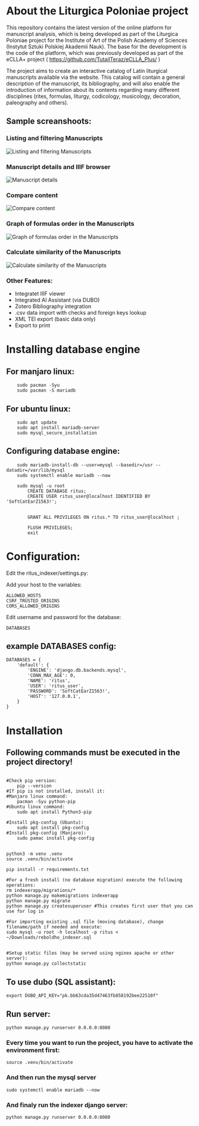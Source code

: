 # About the Liturgica Poloniae project

This repository contains the latest version of the online platform for manuscript analysis, which is being developed as part of the Liturgica Poloniae project for the Institute of Art of the Polish Academy of Sciences (Instytut Sztuki Polskiej Akademii Nauk).
The base for the development is the code of the platform, which was previously developed as part of the eCLLA+ project ( https://github.com/TutajITeraz/eCLLA_Plus/ )

The project aims to create an interactive catalog of Latin liturgical manuscripts available via the website. This catalog will contain a general description of the manuscript, its bibliography, and will also enable the introduction of information about its contents regarding many different disciplines (rites, formulas, liturgy, codicology, musicology, decoration, paleography and others).

## Sample screanshoots:

### Listing and filtering Manuscripts
![Listing and filtering Manuscripts](README_assets/list_filtering.png?raw=true "Listing and filtering Manuscripts")
### Manuscript details and IIIF browser
![Manuscript details](README_assets/ms_details.png?raw=true "Manuscript details")
### Compare content
![Compare content](README_assets/compare_content.png?raw=true "Compare content")
### Graph of formulas order in the Manuscripts
![Graph of formulas order in the Manuscripts](README_assets/order_graph.png?raw=true "Graph of formulas order in the Manuscripts")
### Calculate similarity of the Manuscripts
![Calculate similarity of the Manuscripts](README_assets/similarity.png?raw=true "Calculate similarity of the Manuscripts")

### Other Features:
- Integratet IIIF viewer
- Integrated AI Assistant (via DUBO)
- Zotero Bibliography integration
- .csv data import with checks and foreign keys lookup
- XML TEI export (basic data only)
- Export to print

# Installing database engine

## For manjaro linux:
```
    sudo pacman -Syu
    sudo pacman -S mariadb
```
## For ubuntu linux:
```
    sudo apt update
    sudo apt install mariadb-server
    sudo mysql_secure_installation
```
## Configuring database engine:
```
    sudo mariadb-install-db --user=mysql --basedir=/usr --datadir=/var/lib/mysql
    sudo systemctl enable mariadb --now

    sudo mysql -u root
        CREATE DATABASE ritus;
        CREATE USER ritus_user@localhost IDENTIFIED BY 'SoftCatEarZ1563!';


        GRANT ALL PRIVILEGES ON ritus.* TO ritus_user@localhost ;

        FLUSH PRIVILEGES;
        exit
```


# Configuration:
Edit the ritus_indexer/settings.py:

Add your host to the variables:
```
ALLOWED_HOSTS
CSRF_TRUSTED_ORIGINS
CORS_ALLOWED_ORIGINS
```
Edit username and password for the database:
```
DATABASES
```
## example DATABASES config:
```
DATABASES = {
    'default': {
        'ENGINE': 'django.db.backends.mysql',
		'CONN_MAX_AGE': 0,
        'NAME': 'ritus',
        'USER': 'ritus_user',
        'PASSWORD': 'SoftCatEarZ1563!',
        'HOST': '127.0.0.1',
    }
}
```


# Installation

## Following commands must be executed in the project directory!
```

#Check pip version:
    pip --version
#If pip is not installed, install it:
#Manjaro linux command:
    pacman -Syu python-pip
#Ubuntu linux command:
    sudo apt install Python3-pip 

#Install pkg-config (Ubuntu):
    sudo apt install pkg-config
#Install pkg-config (Manjaro):
    sudo pamac install pkg-config


python3 -m venv .venv
source .venv/bin/activate

pip install -r requirements.txt

#For a fresh install (no database migration) execute the following operations:
rm indexerapp/migrations/*
python manage.py makemigrations indexerapp
python manage.py migrate
python manage.py createsuperuser #This creates first user that you can use for log in

#For importing existing .sql file (moving database), change filename/path if needed and execute:
sudo mysql -u root -h localhost -p ritus < ~/Downloads/reboldho_indexer.sql


#Setup static files (may be served using nginex apache or other server):
python manage.py collectstatic

```

## To use dubo (SQL assistant):

```
export DUBO_API_KEY="pk.bb63cda35d47463fb858192bee22510f"
```

## Run server:

```
python manage.py runserver 0.0.0.0:8080
```



### Every time you want to run the project, you have to activate the environment first:
	source .venv/bin/activate
### And then run the mysql server
    sudo systemctl enable mariadb --now
### And finaly run the indexer django server:
	python manage.py runserver 0.0.0.0:8080

